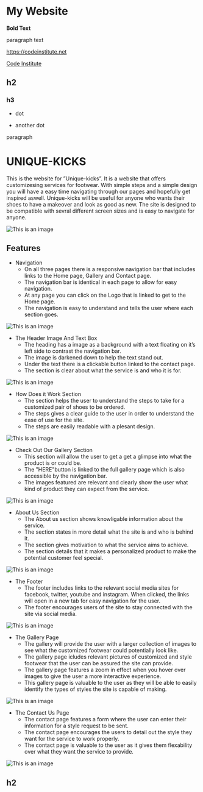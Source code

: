 # My Website

**Bold Text**

paragraph text

https://codeinstitute.net

[Code Institute](https://codeinstitute.net)

## h2

### h3

- dot

- another dot


paragraph

# UNIQUE-KICKS

This is the website for ”Unique-kicks”. It is a website that offers customizesing services for footwear.
With simple steps and a simple design you will have a easy time navigating through our pages and hopefully get inspired aswell.
Unique-kicks will be useful for anyone who wants their shoes to have a makeover and look as good as new.
The site is designed to be compatible with sevral different screen sizes and is easy to navigate for anyone.

![This is an image](assets/images/readme_images/amiresponsive_site_result.png)

## Features
- Navigation
    - On all three pages there is a responsive navigation bar that includes links to the Home page, Gallery and Contact page.
    - The navigation bar is identical in each page to allow for easy navigation.
    - At any page you can click on the Logo that is linked to get to the Home page.
    - The navigation is easy to understand and tells the user where each section goes.

![This is an image](assets/images/readme_images/nav.png)


- The Header Image And Text Box
    - The heading has a image as a background with a text floating on it’s left side to contrast the navigation bar.
    - The image is darkened down to help the text stand out.
    -  Under the text there is a clickable button linked to the contact page.
    - The section is clear about what the service is and who it is for.

![This is an image](assets/images/readme_images/text_box.png)

- How Does it Work Section
    - The section helps the user to understand the steps to take for a customized pair of shoes to be ordered.
    - The steps gives a clear guide to the user in order to understand the ease of use for the site.
    - The steps are easily readable with a plesant design.

![This is an image](assets/images/readme_images/how_does_it_work.png)

- Check Out Our Gallery Section
    - This section will allow the user to get a get a glimpse into what the product is or could be.
    - The "HERE"button is linked to the full gallery page which is also accessible by the navigation bar.
    - The images featured are relevant and clearly show the user what kind of product they can expect from the service.

![This is an image](assets/images/readme_images/check_out_our_gallery.png)

- About Us Section
    - The About us section shows knowligable information about the service.
    - The section states in more detail what the site is and who is behind it.
    - The section gives motivation to what the service aims to achieve.
    - The section details that it makes a personalized product to make the potential customer feel special.

![This is an image](assets/images/readme_images/about_us.png)

- The Footer
    - The footer includes links to the relevant social media sites for facebook, twitter, youtube and instagram. When clicked, the links will open in a new tab for easy navigation for the user.
    - The footer encourages users of the site to stay connected with the site via social media.

![This is an image](assets/images/readme_images/footer.png)

- The Gallery Page
    - The gallery will provide the user with a larger collection of images to see what the customized footwear could potentially look like.
    - The gallery page icludes relevant pictures of customized and style footwear that the user can be assured the site can provide.
    - The gallery page features a zoom in effect when you hover over images to give the user a more interactive experience.
    - This gallery page is valuable to the user as they will be able to easily identify the types of styles the site is capable of making.


![This is an image](assets/images/readme_images/full_gallery_page.png)


- The Contact Us Page
    - The contact page features a form where the user can enter their information for a style request to be sent.
    - The contact page encourages the users to detail out the style they want for the service to work properly.
    - The contact page is valuable to the user as it gives them flexability over what they want the service to provide.

![This is an image](assets/images/readme_images/contact_page.png)

## h2
